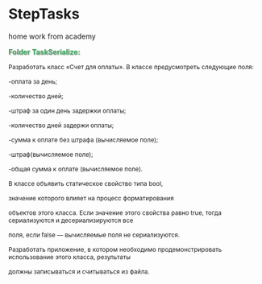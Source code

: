 # StepTasks
home work from academy
<p><span style="font-size: 14px; text-shadow: rgba(136, 136, 136, 0.8) 1px 1px 2px;"><strong><span style="color: rgb(65, 168, 95);">Folder TaskSerialize:</span></strong></span></p>
<p><span style="font-size: 12px;">Разработать класс &laquo;Счет для оплаты&raquo;. В классе предусмотреть следующие поля:</span></p>
<p><span style="font-size: 12px;">-оплата за день;</span></p>
<p><span style="font-size: 12px;">-количество дней;</span></p>
<p><span style="font-size: 12px;">-штраф за один день задержки оплаты;</span></p>
<p><span style="font-size: 12px;">-количество дней задержи оплаты;</span></p>
<p><span style="font-size: 12px;">-сумма к оплате без штрафа (вычисляемое поле);</span></p>
<p><span style="font-size: 12px;">-штраф(вычисляемое поле);</span></p>
<p><span style="font-size: 12px;">-общая сумма к оплате (вычисляемое поле).</span></p>
<p><span style="font-size: 12px;">В классе объявить статическое свойство типа bool,</span></p>
<p><span style="font-size: 12px;">значение которого влияет на процесс форматирования</span></p>
<p><span style="font-size: 12px;">объектов этого класса. Если значение этого свойства равно true, тогда сериализуются и десериализируются все</span></p>
<p><span style="font-size: 12px;">поля, если false &mdash; вычисляемые поля не сериализуются.</span></p>
<p><span style="font-size: 12px;">Разработать приложение, в котором необходимо продемонстрировать использование этого класса, результаты</span></p>
<p><span style="font-size: 12px;">должны записываться и считываться из файла.</span></p>
